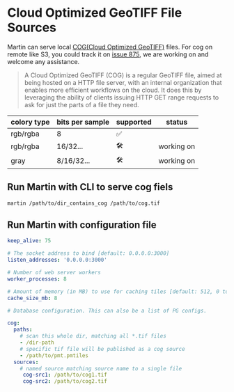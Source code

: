 # Cloud Optimized GeoTIFF File Sources

Martin can serve local [COG(Cloud Optimized GeoTIFF)](https://cogeo.org/) files. For cog on remote like S3, you could track it on [issue 875](https://github.com/maplibre/martin/issues/875), we are working on and welcome any assistance.

> A Cloud Optimized GeoTIFF (COG) is a regular GeoTIFF file, aimed at being hosted on a HTTP file server, with an internal organization that enables more efficient workflows on the cloud. It does this by leveraging the ability of clients issuing ​HTTP GET range requests to ask for just the parts of a file they need.

|colory type|bits per sample|supported|status|
|----|----|----|----|
|rgb/rgba|8|✅||
|rgb/rgba|16/32...|🛠️|working on|
|gray|8/16/32...|🛠️|working on|

## Run Martin with CLI to serve cog fiels

```bash
martin /path/to/dir_contains_cog /path/to/cog.tif
```

## Run Martin with configuration file

```yml
keep_alive: 75

# The socket address to bind [default: 0.0.0.0:3000]
listen_addresses: '0.0.0.0:3000'

# Number of web server workers
worker_processes: 8

# Amount of memory (in MB) to use for caching tiles [default: 512, 0 to disable]
cache_size_mb: 8

# Database configuration. This can also be a list of PG configs.

cog:
  paths:
    # scan this whole dir, matching all *.tif files
    - /dir-path
    # specific tif file will be published as a cog source
    - /path/to/pmt.pmtiles
  sources:
    # named source matching source name to a single file
     cog-src1: /path/to/cog1.tif
     cog-src2: /path/to/cog2.tif
```

